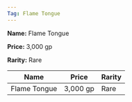 ```yaml
---
Tag: Flame Tongue
---
```


**Name:** Flame Tongue

**Price:** 3,000 gp

**Rarity:** Rare

| Name     | Price     | Rarity     |
| -------- | --------- | ---------- |
| Flame Tongue | 3,000 gp | Rare |
